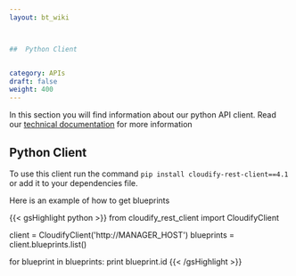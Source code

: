 ```yaml
---
layout: bt_wiki



##  Python Client


category: APIs
draft: false
weight: 400
---
```


In this section you will find information about our python API client.
Read our [technical documentation](http://cloudify-rest-client.readthedocs.org/en/3.3/) for more information

## Python Client

To use this client run the command `pip install cloudify-rest-client==4.1` or add it to your dependencies file.

Here is an example of how to get blueprints

{{< gsHighlight python >}}
from cloudify_rest_client import CloudifyClient

client = CloudifyClient('http://MANAGER_HOST')
blueprints = client.blueprints.list()

for blueprint in blueprints:
print blueprint.id
{{< /gsHighlight >}}
